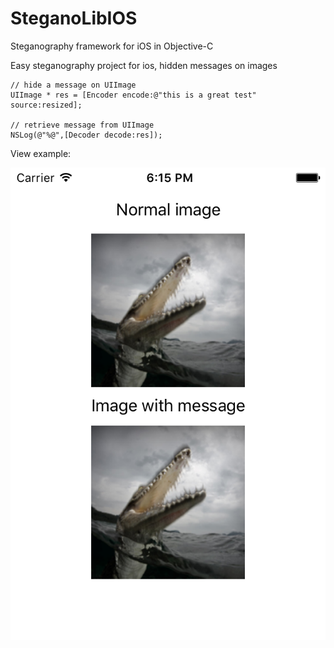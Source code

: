 # SteganoLibIOS
Steganography framework for iOS in Objective-C

Easy steganography project for ios, hidden messages on images

    // hide a message on UIImage
    UIImage * res = [Encoder encode:@"this is a great test" source:resized];

    // retrieve message from UIImage
    NSLog(@"%@",[Decoder decode:res]);

View example:


![alt tag](https://raw.githubusercontent.com/TxL1/SteganoLibIOS/master/example-screen.png)
